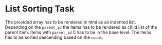 List Sorting Task
=================

The provided array has to be rendered in html as an indented list. Depending on the `parent_id`
the items has to be rendered as child list of the parent item. Items with `parent_id` 0 has to be in 
the base level. The items has to be sorted descending based on the `count`.
